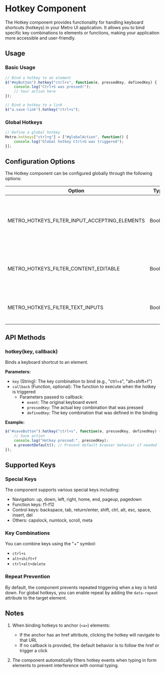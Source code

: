 # Hotkey Component

The Hotkey component provides functionality for handling keyboard shortcuts (hotkeys) in your Metro UI application. It allows you to bind specific key combinations to elements or functions, making your application more accessible and user-friendly.

## Usage

### Basic Usage

```javascript
// Bind a hotkey to an element
$("#myButton").hotkey("ctrl+s", function(e, pressedKey, definedKey) {
    console.log("Ctrl+S was pressed!");
    // Your action here
});

// Bind a hotkey to a link
$("a.save-link").hotkey("ctrl+s");
```

### Global Hotkeys

```javascript
// Define a global hotkey
Metro.hotkeys["ctrl+g"] = ["#globalAction", function() {
    console.log("Global hotkey Ctrl+G was triggered");
}];
```

## Configuration Options

The Hotkey component can be configured globally through the following options:

| Option | Type | Default | Description |
| ------ | ---- | ------- | ----------- |
| METRO_HOTKEYS_FILTER_INPUT_ACCEPTING_ELEMENTS | Boolean | true | When true, hotkeys won't trigger when focus is on form elements like inputs, textareas, and selects |
| METRO_HOTKEYS_FILTER_CONTENT_EDITABLE | Boolean | true | When true, hotkeys won't trigger when focus is on elements with contenteditable attribute |
| METRO_HOTKEYS_FILTER_TEXT_INPUTS | Boolean | true | When true, hotkeys won't trigger when focus is on text input types |

## API Methods

### hotkey(key, callback)

Binds a keyboard shortcut to an element.

**Parameters:**
- `key` (String): The key combination to bind (e.g., "ctrl+s", "alt+shift+f")
- `callback` (Function, optional): The function to execute when the hotkey is triggered
  - Parameters passed to callback:
    - `event`: The original keyboard event
    - `pressedKey`: The actual key combination that was pressed
    - `definedKey`: The key combination that was defined in the binding

**Example:**
```javascript
$("#saveButton").hotkey("ctrl+s", function(e, pressedKey, definedKey) {
    // Save action
    console.log("Hotkey pressed:", pressedKey);
    e.preventDefault(); // Prevent default browser behavior if needed
});
```

## Supported Keys

### Special Keys
The component supports various special keys including:
- Navigation: up, down, left, right, home, end, pageup, pagedown
- Function keys: f1-f12
- Control keys: backspace, tab, return/enter, shift, ctrl, alt, esc, space, insert, del
- Others: capslock, numlock, scroll, meta

### Key Combinations
You can combine keys using the "+" symbol:
- `ctrl+s`
- `alt+shift+f`
- `ctrl+alt+delete`

### Repeat Prevention
By default, the component prevents repeated triggering when a key is held down. For global hotkeys, you can enable repeat by adding the `data-repeat` attribute to the target element.

## Notes

1. When binding hotkeys to anchor (`<a>`) elements:
   - If the anchor has an href attribute, clicking the hotkey will navigate to that URL
   - If no callback is provided, the default behavior is to follow the href or trigger a click

2. The component automatically filters hotkey events when typing in form elements to prevent interference with normal typing.